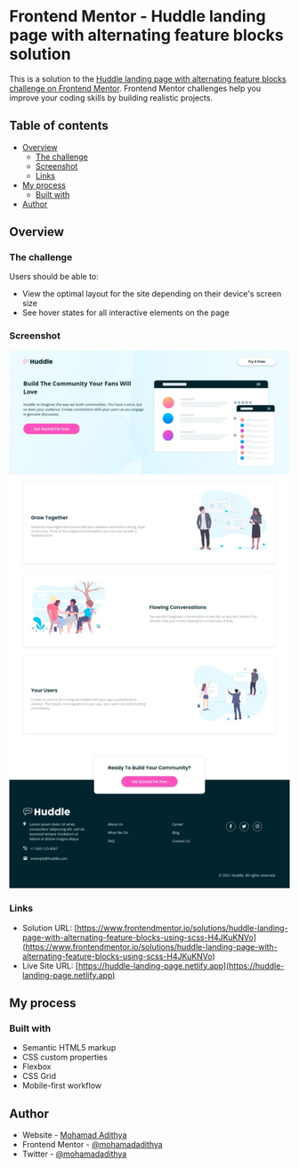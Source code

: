 # Frontend Mentor - Huddle landing page with alternating feature blocks solution

This is a solution to the [Huddle landing page with alternating feature blocks challenge on Frontend Mentor](https://www.frontendmentor.io/challenges/huddle-landing-page-with-alternating-feature-blocks-5ca5f5981e82137ec91a5100). Frontend Mentor challenges help you improve your coding skills by building realistic projects. 

## Table of contents

- [Overview](#overview)
  - [The challenge](#the-challenge)
  - [Screenshot](#screenshot)
  - [Links](#links)
- [My process](#my-process)
  - [Built with](#built-with)
- [Author](#author)

## Overview

### The challenge

Users should be able to:

- View the optimal layout for the site depending on their device's screen size
- See hover states for all interactive elements on the page

### Screenshot

![](./screenshot.jpg)

### Links

- Solution URL: [https://www.frontendmentor.io/solutions/huddle-landing-page-with-alternating-feature-blocks-using-scss-H4JKuKNVo](https://www.frontendmentor.io/solutions/huddle-landing-page-with-alternating-feature-blocks-using-scss-H4JKuKNVo)
- Live Site URL: [https://huddle-landing-page.netlify.app](https://huddle-landing-page.netlify.app)

## My process

### Built with

- Semantic HTML5 markup
- CSS custom properties
- Flexbox
- CSS Grid
- Mobile-first workflow

## Author

- Website - [Mohamad Adithya](https://m-adithya.my.id)
- Frontend Mentor - [@mohamadadithya](https://www.frontendmentor.io/profile/mohamadadithya)
- Twitter - [@mohamadadithya](https://www.twitter.com/mohamadadithya)